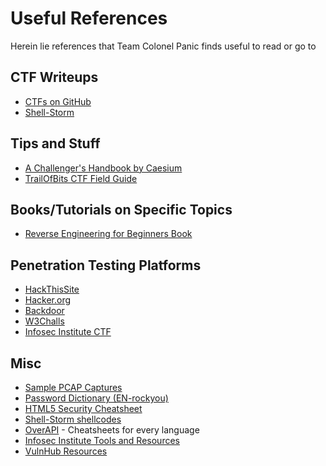 Useful References
=================

Herein lie references that Team Colonel Panic finds useful to read or go to


CTF Writeups
------------

+ [CTFs on GitHub](https://github.com/ctfs)
+ [Shell-Storm](http://shell-storm.org/repo/CTF/)

Tips and Stuff
--------------

+ [A Challenger's Handbook by Caesium](http://caesum.com/handbook/contents.htm)
+ [TrailOfBits CTF Field Guide](https://trailofbits.github.io/ctf/index.html)

Books/Tutorials on Specific Topics
----------------------------------

+ [Reverse Engineering for Beginners Book](https://github.com/dennis714/RE-for-beginners)

Penetration Testing Platforms
-----------------------------

+ [HackThisSite](https://www.hackthissite.org/pages/index/index.php)
+ [Hacker.org](http://www.hacker.org/)
+ [Backdoor](https://backdoor.sdslabs.co/about)
+ [W3Challs](http://w3challs.com/about)
+ [Infosec Institute CTF](http://ctf.infosecinstitute.com/)

Misc
----

+ [Sample PCAP Captures](http://wiki.wireshark.org/SampleCaptures)
+ [Password Dictionary (EN-rockyou)](https://github.com/TeamColonelPanic/tools/raw/master/password-dictionary/EN%20-%20rockyou.txt.bz2)
+ [HTML5 Security Cheatsheet](http://html5sec.org/)
+ [Shell-Storm shellcodes](http://shell-storm.org/shellcode/)
+ [OverAPI](http://overapi.com/) - Cheatsheets for every language
+ [Infosec Institute Tools and Resources](http://resources.infosecinstitute.com/tools-of-trade-and-resources-to-prepare-in-a-hacker-ctf-competition-or-challenge/)
+ [VulnHub Resources](https://www.vulnhub.com/resources/)
